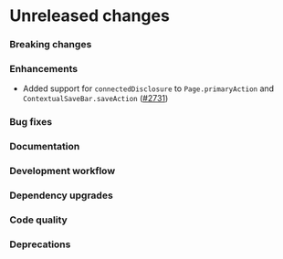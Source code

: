 # Unreleased changes

### Breaking changes

### Enhancements

- Added support for `connectedDisclosure` to `Page.primaryAction` and `ContextualSaveBar.saveAction` ([#2731](https://github.com/Shopify/polaris-react/pull/2731))

### Bug fixes

### Documentation

### Development workflow

### Dependency upgrades

### Code quality

### Deprecations

